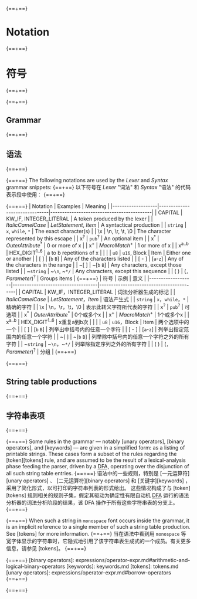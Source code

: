 {==+==}
# Notation
{==+==}
# 符号
{==+==}


{==+==}
## Grammar
{==+==}
## 语法
{==+==}


{==+==}
The following notations are used by the *Lexer* and *Syntax* grammar snippets:
{==+==}
以下符号在 *Lexer* "词法" 和 *Syntax* "语法" 的代码表示段中使用：
{==+==}


{==+==}
| Notation          | Examples                      | Meaning                                   |
|-------------------|-------------------------------|-------------------------------------------|
| CAPITAL           | KW_IF, INTEGER_LITERAL        | A token produced by the lexer             |
| _ItalicCamelCase_ | _LetStatement_, _Item_        | A syntactical production                  |
| `string`          | `x`, `while`, `*`             | The exact character(s)                    |
| \\x               | \\n, \\r, \\t, \\0            | The character represented by this escape  |
| x<sup>?</sup>     | `pub`<sup>?</sup>             | An optional item                          |
| x<sup>\*</sup>    | _OuterAttribute_<sup>\*</sup> | 0 or more of x                            |
| x<sup>+</sup>     |  _MacroMatch_<sup>+</sup>     | 1 or more of x                            |
| x<sup>a..b</sup>  | HEX_DIGIT<sup>1..6</sup>      | a to b repetitions of x                   |
| \|                | `u8` \| `u16`, Block \| Item  | Either one or another                     |
| \[ ]               | \[`b` `B`]                     | Any of the characters listed              |
| \[ - ]             | \[`a`-`z`]                     | Any of the characters in the range        |
| ~\[ ]              | ~\[`b` `B`]                    | Any characters, except those listed       |
| ~`string`         | ~`\n`, ~`*/`                  | Any characters, except this sequence      |
| ( )               | (`,` _Parameter_)<sup>?</sup> | Groups items                              |
{==+==}
| 符号              | 示例                               | 意义                                     |
|-------------------|------------------------------------|------------------------------------------|
| CAPITAL           | KW_IF，INTEGER_LITERAL              | 词法分析器生成的标记                      |
| _ItalicCamelCase_ | _LetStatement_，_Item_              | 语法产生式                                |
| `string`          | `x`，`while`，`*`                   | 精确的字符                              |
| \\x               | \\n，\\r，\\t，\\0                 | 表示此转义字符所代表的字符                |
| x<sup>?</sup>     | `pub`<sup>?</sup>                  | 可选项                                    |
| x<sup>\*</sup>    | _OuterAttribute_<sup>\*</sup>      | 0个或多个x                               |
| x<sup>+</sup>     | _MacroMatch_<sup>+</sup>           | 1个或多个x                               |
| x<sup>a..b</sup>  | HEX_DIGIT<sup>1..6</sup>           | x重复a到b次                              |
| \|                | `u8` \| `u16`，Block \| Item        | 两个选项中的一个                          |
| \[ ]              | \[`b` `B`]                         | 列举出中括号内的任意一个字符              |
| \[ - ]            | \[`a`-`z`]                         | 列举出指定范围内的任意一个字符            |
| ~\[ ]             | ~\[`b` `B`]                        | 列举除中括号内的任意一个字符之外的所有字符 |
| ~`string`         | ~`\n`，~`*/`                       | 列举除指定序列之外的所有字符              |
| ( )               | (`,` _Parameter_)<sup>?</sup>      | 分组                                      |
{==+==}


{==+==}
## String table productions
{==+==}
## 字符串表项
{==+==}


{==+==}
Some rules in the grammar &mdash; notably [unary operators], [binary
operators], and [keywords] &mdash; are given in a simplified form: as a listing
of printable strings. These cases form a subset of the rules regarding the
[token][tokens] rule, and are assumed to be the result of a lexical-analysis
phase feeding the parser, driven by a <abbr title="Deterministic Finite
Automaton">DFA</abbr>, operating over the disjunction of all such string table
entries.
{==+==}
语法中的一些规则，特别是 [一元运算符][unary operators] 、 [二元运算符][binary operators] 和 [关键字][keywords] ，采用了简化形式，以可打印的字符串列表的形式给出。
这些情况构成了与 [token][tokens] 规则相关的规则子集，假定其驱动为确定性有限自动机 <abbr title="Deterministic Finite Automaton">DFA</abbr>
运行的语法分析器的词法分析阶段的结果，该 DFA 操作于所有这些字符串表的分支上。
{==+==}


{==+==}
When such a string in `monospace` font occurs inside the grammar,
it is an implicit reference to a single member of such a string table
production. See [tokens] for more information.
{==+==}
当在语法中看到用  `monospace` 等宽字体显示的字符串时，它隐式地引用了该字符串表生成式的一个成员。有关更多信息，请参见 [tokens]。
{==+==}


{==+==}
[binary operators]: expressions/operator-expr.md#arithmetic-and-logical-binary-operators
[keywords]: keywords.md
[tokens]: tokens.md
[unary operators]: expressions/operator-expr.md#borrow-operators
{==+==}

{==+==}